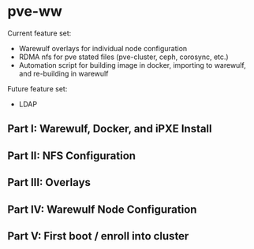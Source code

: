# pve-ww

Current feature set:
- Warewulf overlays for individual node configuration
- RDMA nfs for pve stated files (pve-cluster, ceph, corosync, etc.)
- Automation script for building image in docker, importing to warewulf, and re-building in warewulf

Future feature set:
- LDAP

## Part I: Warewulf, Docker, and iPXE Install

## Part II: NFS Configuration

## Part III: Overlays

## Part IV: Warewulf Node Configuration

## Part V: First boot / enroll into cluster
